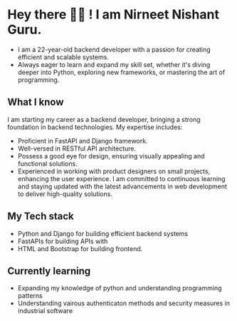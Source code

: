 # Hey there 👋🏻 ! I am Nirneet Nishant Guru.
- I am a 22-year-old backend developer with a passion for creating efficient and scalable systems.
- Always eager to learn and expand my skill set, whether it's diving deeper into Python, exploring new frameworks, or mastering the art of programming.

## What I know
I am starting my career as a backend developer, bringing a strong foundation in backend technologies. My expertise includes:
- Proficient in FastAPI and Django framework.
- Well-versed in RESTful API architecture.
- Possess a good eye for design, ensuring visually appealing and functional solutions.
- Experienced in working with product designers on small projects, enhancing the user experience.
I am committed to continuous learning and staying updated with the latest advancements in web development to deliver high-quality solutions. 

## My Tech stack
- Python and Django for building efficient backend systems
- FastAPIs for building APIs with
- HTML and Bootstrap for building frontend.
  
## Currently learning
- Expanding my knowledge of python and understanding programming patterns
- Understanding vairous authenticaton methods and security measures in industrial software
